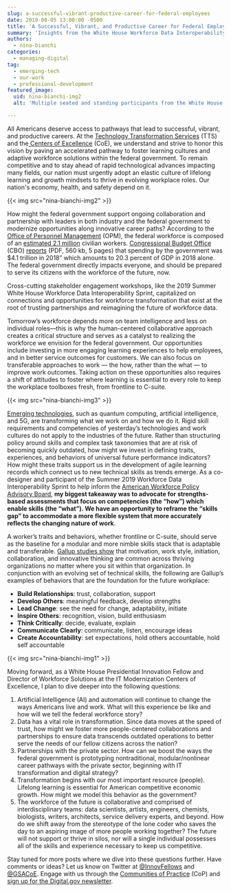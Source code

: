 ```yaml
---
slug: a-successful-vibrant-productive-career-for-federal-employees
date: 2019-08-05 13:00:00 -0500
title: 'A Successful, Vibrant, and Productive Career for Federal Employees'
summary: 'Insights from the White House Workforce Data Interoperability Sprint present an opportunity to reframe the skills gap to accommodate a more flexible learning system and more accurately reflect the changing nature of work&#46;'
authors:
  - nina-bianchi
categories:
  - managing-digital
tag:
  - emerging-tech
  - our-work
  - professional-development
featured_image:
  uid: nina-bianchi-img2
  alt: 'Multiple seated and standing participants from the White House Workforce Innovation Sprint work together in teams to collaborate on concepts around the worker-learning user experience at the Lab at OPM, a human-centered workspace&#46;'

---
```


All Americans deserve access to pathways that lead to successful, vibrant, and productive careers. At the [Technology Transformation Services](http://www.gsa.gov/tts) (TTS) and the[ Centers of Excellence](https://coe.gsa.gov/) (CoE), we understand and strive to honor this vision by paving an accelerated pathway to foster learning cultures and adaptive workforce solutions within the federal government. To remain competitive and to stay ahead of rapid technological advances impacting many fields, our nation must urgently adopt an elastic culture of lifelong learning and growth mindsets to thrive in evolving workplace roles. Our nation's economy, health, and safety depend on it.


{{< img src="nina-bianchi-img2" >}}

How might the federal government support ongoing collaboration and partnership with leaders in both industry and the federal government to modernize opportunities along innovative career paths? According to the [Office of Personnel Management](https://www.opm.gov/) (OPM), the federal workforce is composed of an [estimated 2.1 million](http://www.fedscope.opm.gov) civilian workers. [Congressional Budget Office](https://www.cbo.gov/) (CBO) [reports](https://www.cbo.gov/system/files/2018-11/54647-MBR.pdf) (PDF, 560 kb, 5 pages) that spending by the government was $4.1 trillion in 2018” which amounts to 20.3 percent of GDP in 2018 alone. The federal government directly impacts everyone, and should be prepared to serve its citizens with the workforce of the future, now.

Cross-cutting stakeholder engagement workshops, like the 2019 Summer White House Workforce Data Interoperability Sprint, capitalized on connections and opportunities for workforce transformation that exist at the root of trusting partnerships and reimagining the future of workforce data.

Tomorrow’s workforce depends more on team intelligence and less on individual roles—this is why the human-centered collaborative approach creates a critical structure and serves as a catalyst to realizing the workforce we envision for the federal government. Our opportunities include investing in more engaging learning experiences to help employees, and in better service outcomes for customers. We can also focus on transferable approaches to work — the how, rather than the what — to improve work outcomes. Taking action on these opportunities also requires a shift of attitudes to foster where learning is essential to every role to keep the workplace toolboxes fresh, from frontline to C-suite.

{{< img src="nina-bianchi-img3" >}}

[Emerging technologies](https://digital.gov/categories/emerging-tech/), such as quantum computing, artificial intelligence, and 5G, are transforming what we work on and how we do it. Rigid skill requirements and competencies of yesterday’s technologies and work cultures do not apply to the industries of the future. Rather than structuring policy around skills and complex task taxonomies that are at risk of becoming quickly outdated, how might we invest in defining traits, experiences, and behaviors of universal future performance indicators? How might these traits support us in the development of agile learning records which connect us to new technical skills as trends emerge. As a co-designer and participant of the Summer 2019 Workforce Data Interoperability Sprint to help inform the [American Workforce Policy Advisory Board](https://www.commerce.gov/americanworker/american-workforce-policy-advisory-board), **my biggest takeaway was to advocate for strengths-based assessments that focus on competencies (the “how”) which enable skills (the “what”). We have an opportunity to reframe the “skills gap” to accommodate a more flexible system that more accurately reflects the changing nature of work**.

A worker’s traits and behaviors, whether frontline or C-suite, should serve as the baseline for a modular and more nimble skills stack that is adaptable and transferable. [Gallup studies show](https://www.gallup.com/workplace/259547/critic-coach-develop-managers-give-great-feedback.aspx) that motivation, work style, initiation, collaboration, and innovative thinking are common across thriving organizations no matter where you sit within that organization. In conjunction with an evolving set of technical skills, the following are Gallup’s examples of behaviors that are the foundation for the future workplace:

- **Build Relationships**: trust, collaboration, support
- **Develop Others**: meaningful feedback, develop strengths
- **Lead Change**: see the need for change, adaptability, initiate
- **Inspire Others**: recognition, vision, build enthusiasm
- **Think Critically**: decide, evaluate, explain
- **Communicate Clearly**: communicate, listen, encourage ideas
- **Create Accountability**: set expectations, hold others accountable, hold self accountable

{{< img src="nina-bianchi-img1" >}}

Moving forward, as a White House Presidential Innovation Fellow and Director of Workforce Solutions at the IT Modernization Centers of Excellence, I plan to dive deeper into the following questions:

1. Artificial Intelligence (AI) and automation will continue to change the ways Americans live and work. What will this experience be like and how will we tell the federal workforce story?
2. Data has a vital role in transformation. Since data moves at the speed of trust, how might we foster more people-centered collaborations and partnerships to ensure data transcends outdated operations to better serve the needs of our fellow citizens across the nation?
3. Partnerships with the private sector. How can we boost the ways the federal government is prototyping nontraditional, modular/nonlinear career pathways with the private sector, beginning with IT transformation and digital strategy?
4. Transformation begins with our most important resource (people). Lifelong learning is essential for American competitive economic growth. How might we model this behavior as the government?
5. The workforce of the future is collaborative and comprised of interdisciplinary teams: data scientists, artists, engineers, chemists, biologists, writers, architects, service delivery experts, and beyond. How do we shift away from the stereotype of the lone coder who saves the day to an aspiring image of more people working together? The future will not support or thrive in silos, nor will a single individual possesses all of the skills and experience necessary to keep us competitive.

Stay tuned for more posts where we dive into these questions further. Have comments or ideas? Let us know on Twitter at [@InnovFellows](https://twitter.com/InnovFellows) and [@GSACoE](https://twitter.com/GSACoE). Engage with us through the [Communities of Practice](https://digital.gov/communities/) (CoP) and [sign up for the Digital.gov newsletter](https://connect.digitalgov.gov/subscribe).
